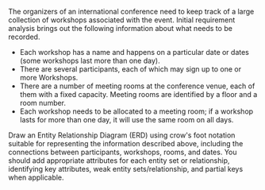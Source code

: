 The organizers of an international conference need to keep track of a large collection of workshops associated with the event.  Initial requirement analysis brings out the following information about what needs to be recorded. 

* Each workshop has a name and happens on a particular date or dates (some  workshops last more than one day). 
* There are several participants, each of which may sign up to one or more Workshops. 
* There are a number of meeting rooms at the conference venue, each of them with a fixed capacity. Meeting rooms are identified by a floor and a room number. 
* Each workshop needs to be allocated to a meeting room; if a workshop lasts for more than one day, it will use the same room on all days. 

Draw an Entity Relationship Diagram (ERD) using crow's foot notation suitable for representing the information described above, including the connections between participants, workshops, rooms, and dates. You should add appropriate attributes for each entity set or relationship, identifying key attributes, weak entity sets/relationship, and partial keys when applicable. 